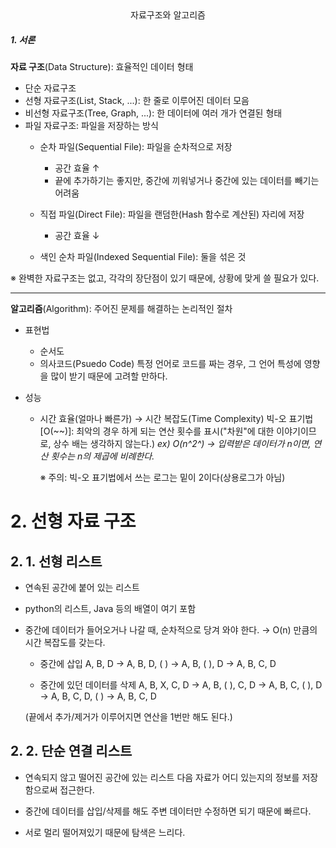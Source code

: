 ﻿<center>자료구조와 알고리즘  </center>

##### 1. 서론
**자료 구조**(Data Structure): 효율적인 데이터 형태  
- 단순 자료구조
- 선형 자료구조(List, Stack, ...): 한 줄로 이루어진 데이터 모음
- 비선형 자료구조(Tree, Graph, ...): 한 데이터에 여러 개가 연결된 형태
- 파일 자료구조: 파일을 저장하는 방식
  - 순차 파일(Sequential File): 파일을 순차적으로 저장
    - 공간 효율 ↑
    - 끝에 추가하기는 좋지만, 중간에 끼워넣거나 중간에 있는 데이터를 빼기는 어려움  

  - 직접 파일(Direct File): 파일을 랜덤한(Hash 함수로 계산된) 자리에 저장
    - 공간 효율 ↓

  - 색인 순차 파일(Indexed Sequential File): 둘을 섞은 것

※ 완벽한 자료구조는 없고, 각각의 장단점이 있기 때문에, 상황에 맞게 쓸 필요가 있다.

---

**알고리즘**(Algorithm): 주어진 문제를 해결하는 논리적인 절차  
- 표현법
  - 순서도
  - 의사코드(Psuedo Code)
    특정 언어로 코드를 짜는 경우, 그 언어 특성에 영향을 많이 받기 때문에 고려할 만하다.

- 성능
  - 시간 효율(얼마나 빠른가) → 시간 복잡도(Time Complexity)
    빅-오 표기법[O(~\~)]: 최악의 경우 하게 되는 연산 횟수를 표시("차원"에 대한 이야기이므로, 상수 배는 생각하지 않는다.)
    *ex) O(n^2^) → 입력받은 데이터가 n이면, 연산 횟수는 n의 제곱에 비례한다.*
      
    ※ 주의: 빅-오 표기법에서 쓰는 로그는 밑이 2이다(상용로그가 아님)

# 2. 선형 자료 구조
## 2. 1. 선형 리스트

- 연속된 공간에 붙어 있는 리스트
- python의 리스트, Java 등의 배열이 여기 포함
- 중간에 데이터가 들어오거나 나갈 때, 순차적으로 당겨 와야 한다. → O(n) 만큼의 시간 복잡도를 갖는다.
  - 중간에 삽입
    A, B, D → A, B, D, ( ) → A, B, ( ), D → A, B, C, D  
    
  - 중간에 있던 데이터를 삭제
    A, B, X, C, D → A, B, ( ), C, D → A, B, C, ( ), D →
    A, B, C, D, ( ) → A, B, C, D
  
  (끝에서 추가/제거가 이루어지면 연산을 1번만 해도 된다.)

## 2. 2. 단순 연결 리스트

- 연속되지 않고 떨어진 공간에 있는 리스트
  다음 자료가 어디 있는지의 정보를 저장함으로써 접근한다.  

- 중간에 데이터를 삽입/삭제를 해도 주변 데이터만 수정하면 되기 때문에 빠르다.

- 서로 멀리 떨어져있기 때문에 탐색은 느리다.

